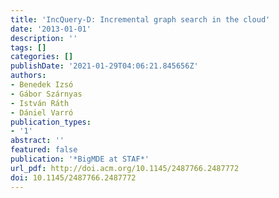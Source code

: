 ```yaml
---
title: 'IncQuery-D: Incremental graph search in the cloud'
date: '2013-01-01'
description: ''
tags: []
categories: []
publishDate: '2021-01-29T04:06:21.845656Z'
authors:
- Benedek Izsó
- Gábor Szárnyas
- István Ráth
- Dániel Varró
publication_types:
- '1'
abstract: ''
featured: false
publication: '*BigMDE at STAF*'
url_pdf: http://doi.acm.org/10.1145/2487766.2487772
doi: 10.1145/2487766.2487772
---
```

